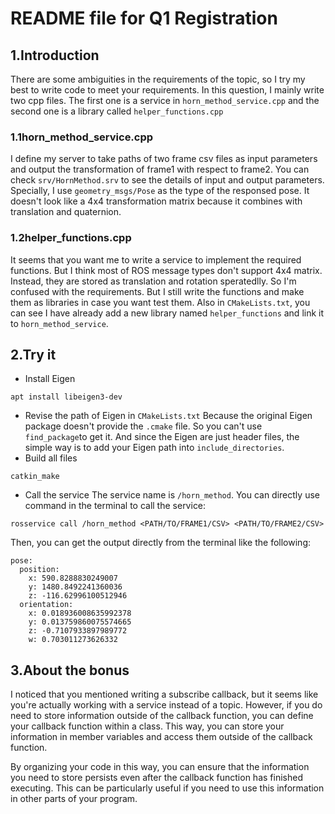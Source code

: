 # README file for Q1 Registration
## 1.Introduction
There are some ambiguities in the requirements of the topic, so I try my best to write code to meet your requirements. In this question, I mainly write two cpp files. The first one is a service in `horn_method_service.cpp` and the second one is a library called `helper_functions.cpp`
### 1.1horn_method_service.cpp
I define my server to take paths of two frame csv files as input parameters and output the transformation of frame1 with respect to frame2. You can check `srv/HornMethod.srv` to see the details of input and output parameters. Specially, I use `geometry_msgs/Pose` as the type of the responsed pose. It doesn't look like a 4x4 transformation matrix because it combines with translation and quaternion.
### 1.2helper_functions.cpp
It seems that you want me to write a service to implement the required functions. But I think most of ROS message types don't support 4x4 matrix. Instead, they are stored as translation and rotation speratedlly. So I'm confused with the requirements. But I still write the functions and make them as libraries in case you want test them. Also in `CMakeLists.txt`, you can see I have already add a new library named `helper_functions` and link it to `horn_method_service`.
## 2.Try it
- Install Eigen
```
apt install libeigen3-dev
```
- Revise the path of Eigen in `CMakeLists.txt`
Because the original Eigen package doesn't provide the `.cmake` file. So you can't use `find_package`to get it. And since the Eigen are just header files, the simple way is to add your Eigen path into `include_directories`.
- Build all files
```
catkin_make
```
- Call the service
The service name is `/horn_method`. You can directly use command in the terminal to call the service:
```
rosservice call /horn_method <PATH/TO/FRAME1/CSV> <PATH/TO/FRAME2/CSV>
```
Then, you can get the output directly from the terminal like the following:
```
pose: 
  position: 
    x: 590.8288830249007
    y: 1480.8492241360036
    z: -116.62996100512946
  orientation: 
    x: 0.018936008635992378
    y: 0.013759860075574665
    z: -0.7107933897989772
    w: 0.703011273626332
```
## 3.About the bonus
I noticed that you mentioned writing a subscribe callback, but it seems like you're actually working with a service instead of a topic. However, if you do need to store information outside of the callback function, you can define your callback function within a class. This way, you can store your information in member variables and access them outside of the callback function.

By organizing your code in this way, you can ensure that the information you need to store persists even after the callback function has finished executing. This can be particularly useful if you need to use this information in other parts of your program.